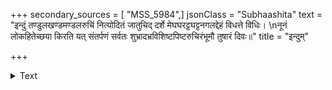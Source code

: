 +++
secondary_sources = [ "MSS_5984",]
jsonClass = "Subhaashita"
text = "इन्दुं तण्डुलखण्डमण्डलरुचिं नित्योदितं जातुचिद् दर्शे मेघघरट्टघट्टनगलद्देहं विधत्ते विधिः।  \nनूनं लोकहितेच्छया किरति यत् संतर्पणं सर्वतः शुभ्रादभ्रविशिष्टपिष्टरुचिरंभूमौ तुषारं दिवः॥"
title = "इन्दुम्"

+++

<details><summary>Text</summary>

इन्दुं तण्डुलखण्डमण्डलरुचिं नित्योदितं जातुचिद् दर्शे मेघघरट्टघट्टनगलद्देहं विधत्ते विधिः।  
नूनं लोकहितेच्छया किरति यत् संतर्पणं सर्वतः शुभ्रादभ्रविशिष्टपिष्टरुचिरंभूमौ तुषारं दिवः॥
</details>

